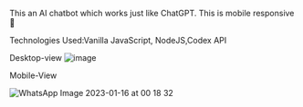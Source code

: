 This an AI chatbot which works just like ChatGPT. This is mobile responsive 📲

Technologies Used:Vanilla JavaScript, NodeJS,Codex API

Desktop-view
 ![image](https://user-images.githubusercontent.com/111693417/212560844-40837b4f-c2a9-4888-8d7f-9bd1e15cdf30.png)
 
 Mobile-View
 
 ![WhatsApp Image 2023-01-16 at 00 18 32](https://user-images.githubusercontent.com/111693417/212561095-c3469b99-0126-43aa-b0f1-389c38a5818c.jpg)

<!-- ![WhatsApp Image 2023-01-16 at 00 18 32](https://user-images.githubusercontent.com/111693417/212560925-2e180e99-e4ec-4046-b13d-8b0d59498651.jpg) -->
